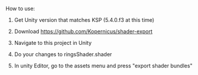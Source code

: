 How to use:

1) Get Unity version that matches KSP (5.4.0.f3 at this time)

2) Download https://github.com/Kopernicus/shader-export

2) Navigate to this project in Unity

4) Do your changes to ringsShader.shader

5) In unity Editor, go to the assets menu and press "export shader bundles"

